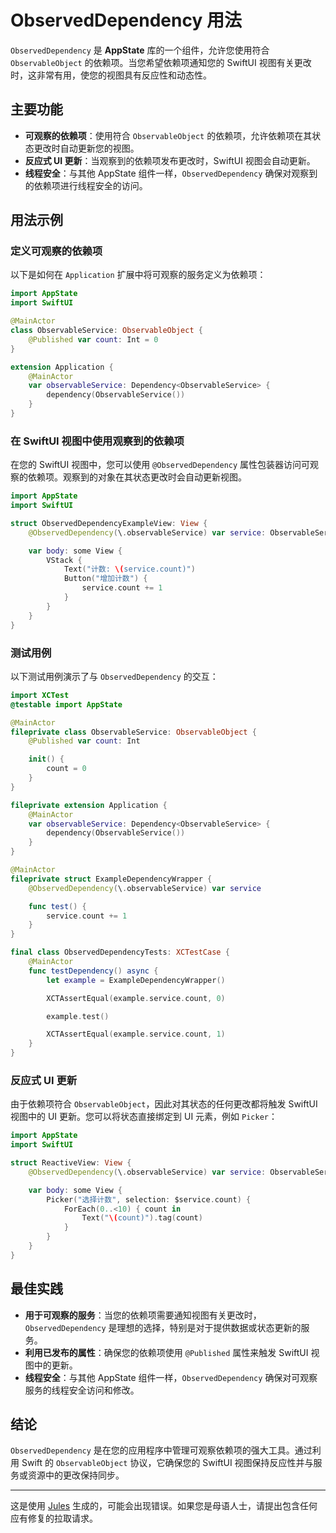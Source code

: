 # ObservedDependency 用法

`ObservedDependency` 是 **AppState** 库的一个组件，允许您使用符合 `ObservableObject` 的依赖项。当您希望依赖项通知您的 SwiftUI 视图有关更改时，这非常有用，使您的视图具有反应性和动态性。

## 主要功能

- **可观察的依赖项**：使用符合 `ObservableObject` 的依赖项，允许依赖项在其状态更改时自动更新您的视图。
- **反应式 UI 更新**：当观察到的依赖项发布更改时，SwiftUI 视图会自动更新。
- **线程安全**：与其他 AppState 组件一样，`ObservedDependency` 确保对观察到的依赖项进行线程安全的访问。

## 用法示例

### 定义可观察的依赖项

以下是如何在 `Application` 扩展中将可观察的服务定义为依赖项：

```swift
import AppState
import SwiftUI

@MainActor
class ObservableService: ObservableObject {
    @Published var count: Int = 0
}

extension Application {
    @MainActor
    var observableService: Dependency<ObservableService> {
        dependency(ObservableService())
    }
}
```

### 在 SwiftUI 视图中使用观察到的依赖项

在您的 SwiftUI 视图中，您可以使用 `@ObservedDependency` 属性包装器访问可观察的依赖项。观察到的对象在其状态更改时会自动更新视图。

```swift
import AppState
import SwiftUI

struct ObservedDependencyExampleView: View {
    @ObservedDependency(\.observableService) var service: ObservableService

    var body: some View {
        VStack {
            Text("计数: \(service.count)")
            Button("增加计数") {
                service.count += 1
            }
        }
    }
}
```

### 测试用例

以下测试用例演示了与 `ObservedDependency` 的交互：

```swift
import XCTest
@testable import AppState

@MainActor
fileprivate class ObservableService: ObservableObject {
    @Published var count: Int

    init() {
        count = 0
    }
}

fileprivate extension Application {
    @MainActor
    var observableService: Dependency<ObservableService> {
        dependency(ObservableService())
    }
}

@MainActor
fileprivate struct ExampleDependencyWrapper {
    @ObservedDependency(\.observableService) var service

    func test() {
        service.count += 1
    }
}

final class ObservedDependencyTests: XCTestCase {
    @MainActor
    func testDependency() async {
        let example = ExampleDependencyWrapper()

        XCTAssertEqual(example.service.count, 0)

        example.test()

        XCTAssertEqual(example.service.count, 1)
    }
}
```

### 反应式 UI 更新

由于依赖项符合 `ObservableObject`，因此对其状态的任何更改都将触发 SwiftUI 视图中的 UI 更新。您可以将状态直接绑定到 UI 元素，例如 `Picker`：

```swift
import AppState
import SwiftUI

struct ReactiveView: View {
    @ObservedDependency(\.observableService) var service: ObservableService

    var body: some View {
        Picker("选择计数", selection: $service.count) {
            ForEach(0..<10) { count in
                Text("\(count)").tag(count)
            }
        }
    }
}
```

## 最佳实践

- **用于可观察的服务**：当您的依赖项需要通知视图有关更改时，`ObservedDependency` 是理想的选择，特别是对于提供数据或状态更新的服务。
- **利用已发布的属性**：确保您的依赖项使用 `@Published` 属性来触发 SwiftUI 视图中的更新。
- **线程安全**：与其他 AppState 组件一样，`ObservedDependency` 确保对可观察服务的线程安全访问和修改。

## 结论

`ObservedDependency` 是在您的应用程序中管理可观察依赖项的强大工具。通过利用 Swift 的 `ObservableObject` 协议，它确保您的 SwiftUI 视图保持反应性并与服务或资源中的更改保持同步。

---
这是使用 [Jules](https://jules.google) 生成的，可能会出现错误。如果您是母语人士，请提出包含任何应有修复的拉取请求。
